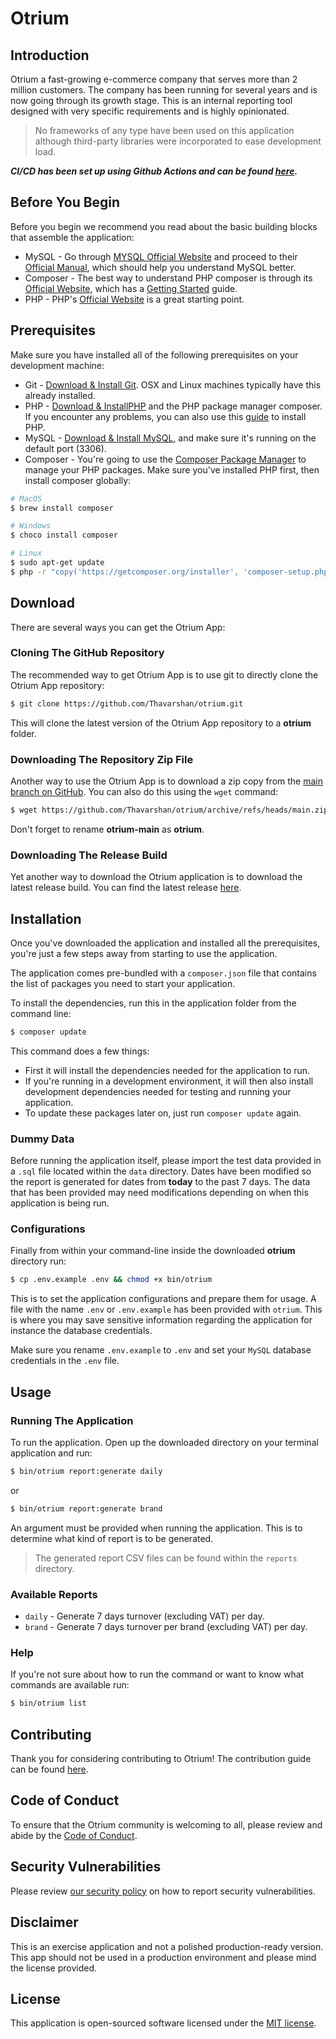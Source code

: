 # Otrium

## Introduction

Otrium a fast-growing e-commerce company that serves more than 2 million customers. The company has been running for several years and is now going through its growth stage. This is an internal reporting tool designed with very specific requirements and is highly opinionated.

> No frameworks of any type have been used on this application although third-party libraries were incorporated to ease development load.

***CI/CD has been set up using Github Actions and can be found [here](https://github.com/Thavarshan/otrium/actions).***

## Before You Begin
Before you begin we recommend you read about the basic building blocks that assemble the application:
* MySQL - Go through [MYSQL Official Website](https://www.mysql.com/) and proceed to their [Official Manual](https://dev.mysql.com/doc/), which should help you understand MySQL better.
* Composer - The best way to understand PHP composer is through its [Official Website](https://getcomposer.org/), which has a [Getting Started](https://getcomposer.org/doc/00-intro.md) guide.
* PHP - PHP's [Official Website](https://www.php.net/) is a great starting point.


## Prerequisites
Make sure you have installed all of the following prerequisites on your development machine:
* Git - [Download & Install Git](https://git-scm.com/downloads). OSX and Linux machines typically have this already installed.
* PHP - [Download & InstallPHP](https://www.php.net/downloads) and the PHP package manager composer. If you encounter any problems, you can also use this [guide](https://www.php.net/manual/en/install.php) to install PHP.
* MySQL - [Download & Install MySQL](https://www.mysql.com/downloads/), and make sure it's running on the default port (3306).
* Composer - You're going to use the [Composer Package Manager](https://getcomposer.org/) to manage your PHP packages. Make sure you've installed PHP first, then install composer globally:

```bash
# MacOS
$ brew install composer
```

```bash
# Windows
$ choco install composer
```

```bash
# Linux
$ sudo apt-get update
$ php -r "copy('https://getcomposer.org/installer', 'composer-setup.php');"
```

## Download

There are several ways you can get the Otrium App:

### Cloning The GitHub Repository

The recommended way to get Otrium App is to use git to directly clone the Otrium App repository:

```bash
$ git clone https://github.com/Thavarshan/otrium.git
```

This will clone the latest version of the Otrium App repository to a **otrium** folder.

### Downloading The Repository Zip File

Another way to use the Otrium App is to download a zip copy from the [main branch on GitHub](https://github.com/Thavarshan/otrium/archive/refs/heads/main.zip). You can also do this using the `wget` command:

```bash
$ wget https://github.com/Thavarshan/otrium/archive/refs/heads/main.zip -O otrium.zip; unzip otrium.zip; rm otrium.zip
```

Don't forget to rename **otrium-main** as **otrium**.

### Downloading The Release Build

Yet another way to download the Otrium application is to download the latest release build. You can find the latest release [here](https://github.com/Thavarshan/otrium/archive/refs/tags/v1.0.1.zip).

## Installation

Once you've downloaded the application and installed all the prerequisites, you're just a few steps away from starting to use the application.

The application comes pre-bundled with a `composer.json` file that contains the list of packages you need to start your application.

To install the dependencies, run this in the application folder from the command line:

```bash
$ composer update
```

This command does a few things:
* First it will install the dependencies needed for the application to run.
* If you're running in a development environment, it will then also install development dependencies needed for testing and running your application.
* To update these packages later on, just run `composer update` again.

### Dummy Data

Before running the application itself, please import the test data provided in a `.sql` file located within the `data` directory. Dates have been modified so the report is generated for dates from **today** to the past 7 days. The data that has been provided may need modifications depending on when this application is being run.

### Configurations

Finally from within your command-line inside the downloaded **otrium** directory run:

```bash
$ cp .env.example .env && chmod +x bin/otrium
```

This is to set the application configurations and prepare them for usage. A file with the name `.env` or `.env.example` has been provided with `otrium`. This is where you may save sensitive information regarding the application for instance the database credentials.

Make sure you rename `.env.example` to `.env` and set your `MySQL` database credentials in the `.env` file.

## Usage

### Running The Application

To run the application. Open up the downloaded directory on your terminal application and run:

```bash
$ bin/otrium report:generate daily
```

or

```bash
$ bin/otrium report:generate brand
```

An argument must be provided when running the application. This is to determine what kind of report is to be generated.

> The generated report CSV files can be found within the `reports` directory.

### Available Reports

- `daily` - Generate 7 days turnover (excluding VAT) per day.
- `brand` - Generate 7 days turnover per brand (excluding VAT) per day.

### Help

If you're not sure about how to run the command or want to know what commands are available run:

```bash
$ bin/otrium list
```

## Contributing

Thank you for considering contributing to Otrium! The contribution guide can be found [here](.github/CONTRIBUTIONS).

## Code of Conduct

To ensure that the Otrium community is welcoming to all, please review and abide by the [Code of Conduct](.github/CODE_OF_CONDUCT.md).

## Security Vulnerabilities

Please review [our security policy](https://github.com/Thavarshan/otrium/security/policy) on how to report security vulnerabilities.

## Disclaimer

This is an exercise application and not a polished production-ready version. This app should not be used in a production environment and please mind the license provided.

## License

This application is open-sourced software licensed under the [MIT license](LICENSE.md).
